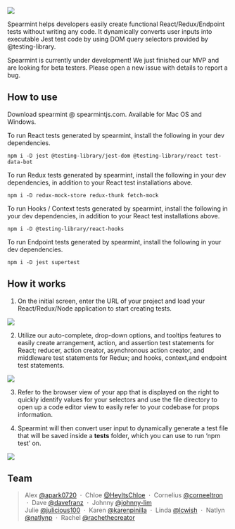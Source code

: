 ![](https://lh5.googleusercontent.com/5Gr2dZXHJdmIiASsPw9put-6mR20e4g1gOk-af4krREaJ7NqkZnqXLD5QgiotfNHYhGRh387HSqdhjRwxdwOvQzg9ChhfIrZz0FdxVu6gktBtG-sy1MX6Xq36Gmrzu_6G_K7LDQZ)

Spearmint helps developers easily create functional React/Redux/Endpoint tests without writing any code. It dynamically converts user inputs into executable Jest test code by using DOM query selectors provided by @testing-library.

Spearmint is currently under development! We just finished our MVP and are looking for beta testers. Please open a new issue with details to report a bug.

## How to use

Download spearmint @ spearmintjs.com. Available for Mac OS and Windows.

To run React tests generated by spearmint, install the following in your dev dependencies.

    npm i -D jest @testing-library/jest-dom @testing-library/react test-data-bot

To run Redux tests generated by spearmint, install the following in your dev dependencies, in addition to your React test installations above.

    npm i -D redux-mock-store redux-thunk fetch-mock

To run Hooks / Context tests generated by spearmint, install the following in your dev dependencies, in addition to your React test installations above.

    npm i -D @testing-library/react-hooks

To run Endpoint tests generated by spearmint, install the following in your dev dependencies.

    npm i -D jest supertest

## How it works

1.  On the initial screen, enter the URL of your project and load your React/Redux/Node application to start creating tests.

![](https://lh4.googleusercontent.com/CAFpoefRUUxgNosudQuc7gabSReFiI_puZ_WTjrzUSzB6pgOUdQ1babF2mxJql2lC8TQ-jjVLOgG5Qka8SUfF2fi-u2H9xSP7rZ_0Udpj-ISFPAY028UYKIUZcgOApnipVZwE7xh)

2.  Utilize our auto-complete, drop-down options, and tooltips features to easily create arrangement, action, and assertion test statements for React; reducer, action creator, asynchronous action creator, and middleware test statements for Redux; and hooks, context,and endpoint test statements.

![](https://lh5.googleusercontent.com/5VYUlGG5VDdZxdZEh5aokuilhKRp8B5QyVmxvtW_abLYCAzYN-s-el1oV5WMtGuTzbEO2I6l8Ys_yK2gC0fCi8ISHwjh4LlgezsrPWd7mDEtLbPqBYf1J4pgkGmfIV4yq4I_dpQg)

3.  Refer to the browser view of your app that is displayed on the right to quickly identify values for your selectors and use the file directory to open up a code editor view to easily refer to your codebase for props information.

4.  Spearmint will then convert user input to dynamically generate a test file that will be saved inside a **tests** folder, which you can use to run ‘npm test’ on.

![](https://lh4.googleusercontent.com/zE-ty31I22R7P9-ubFIb4ko6MOBb7r1-56cHX65h9AcF9IsE22RhPKMEdhyR0MJ3PbqNovj1uwxF2T5_klwZ2sWniXfCiXfaEysjQgH5NRskaDFNd-TOGce0oTMn2jPaPEGFHlEq)

## Team

> Alex [@apark0720](https://github.com/apark0720) &nbsp;&middot;&nbsp;
> Chloe [@HeyItsChloe](https://github.com/HeyItsChloe) &nbsp;&middot;&nbsp;
> Cornelius [@corneeltron](https://github.com/corneeltron) &nbsp;&middot;&nbsp;
> Dave [@davefranz](https://github.com/davefranz) &nbsp;&middot;&nbsp;
> Johnny [@johnny-lim](https://github.com/johnny-lim) <br />
> Julie [@julicious100](https://github.com/julicious100) &nbsp;&middot;&nbsp;
> Karen [@karenpinilla](https://github.com/karenpinilla) &nbsp;&middot;&nbsp;
> Linda [@lcwish](https://github.com/lcwish) &nbsp;&middot;&nbsp;
> Natlyn [@natlynp](https://github.com/natlynp) &nbsp;&middot;&nbsp;
> Rachel [@rachethecreator](https://github.com/rachethecreator)
